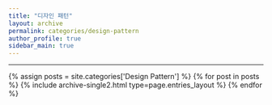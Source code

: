 ```yaml
---
title: "디자인 패턴"
layout: archive
permalink: categories/design-pattern
author_profile: true
sidebar_main: true
---
```


***

{% assign posts = site.categories['Design Pattern'] %}
{% for post in posts %} {% include archive-single2.html type=page.entries_layout %} {% endfor %}
